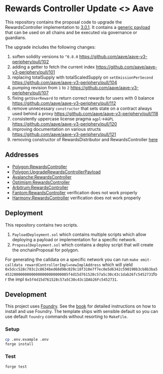 # Rewards Controller Update <> Aave

This repository contains the proposal code to upgrade the RewardsController implementation to [3.0.1](https://github.com/aave/aave-v3-periphery/tree/feat/3.0.1). It contains a [generic payload](./src/contracts/UpgradeRewardsControllerPayload.sol) that can be used on all chains and be executed via governance or guardians.

The upgrade includes the following changes:

1. soften solidity versions to `^0.8.0` https://github.com/aave/aave-v3-periphery/pull/102
2. adding a getter to fetch the current index https://github.com/aave/aave-v3-periphery/pull/101
3. replacing totalSupply with totalScaledSupply on `setEmissionPerSecond` https://github.com/aave/aave-v3-periphery/pull/104
4. pumping revision from `1` to `2` https://github.com/aave/aave-v3-periphery/pull/107
5. fixing `getUserReward` to return correct rewards for users with 0 balance https://github.com/aave/aave-v3-periphery/pull/112
6. remove unnecessary `constructor` that sets state on a contract always used behind a proxy https://github.com/aave/aave-v3-periphery/pull/118
7. consistently uppercase license pragma `agpl`->`AGPL` https://github.com/aave/aave-v3-periphery/pull/120
8. improving documentation on various structs https://github.com/aave/aave-v3-periphery/pull/121
9. removing constructor of RewardsDistributor and RewardsController [here](https://github.com/aave/aave-v3-periphery/pull/118/files)

## Addresses

- [Polygon:RewardsController](https://polygonscan.com/address/0x5f4d15d761528c57a5C30c43c1DAb26Fc5452731#code)
- [Polygon:UpgradeRewardsControllerPayload](https://polygonscan.com/address/0xf50a080aC535e531EC33cC05b227E910De2fb1fA)
- [Avalanche:RewardsController](https://snowtrace.io/address/0x5f4d15d761528c57a5C30c43c1DAb26Fc5452731#code)
- [Optimism:RewardsController](https://optimistic.etherscan.io/address/0x5f4d15d761528c57a5C30c43c1DAb26Fc5452731#code)
- [Arbitrum:RewardsController](https://arbiscan.io/address/0x5f4d15d761528c57a5C30c43c1DAb26Fc5452731#code)
- [Fantom:RewardsController](https://ftmscan.com/address/0x5f4d15d761528c57a5C30c43c1DAb26Fc5452731#code) verification does not work properly
- [Harmony:RewardsController](https://explorer.harmony.one/address/0x5f4d15d761528c57a5C30c43c1DAb26Fc5452731?activeTab=7) verification does not work properly

## Deployment

This repository contains two scripts.

1. `PayloadDeployment.sol` which contains multiple scripts which allow deploying a payload or implementation for a specific network.
2. `ProposalDeployment.sol` which contains a deploy script that will create the onchainProposal for polygon.

For generating the calldata on a specific network you can run `make emit-calldata rewardControllerImpl=newImplAddress` which will yield `0x5dcc528c703c2c8634bed68d98c029c18f310e7f7ec0e5d6342c590190b3cb8b3ba545320000000000000000000000005f4d15d761528c57a5c30c43c1dab26fc5452731`for the impl `0x5f4d15d761528c57a5C30c43c1DAb26Fc5452731`.

## Development

This project uses [Foundry](https://getfoundry.sh). See the [book](https://book.getfoundry.sh/getting-started/installation.html) for detailed instructions on how to install and use Foundry.
The template ships with sensible default so you can use default `foundry` commands without resorting to `MakeFile`.

### Setup

```sh
cp .env.example .env
forge install
```

### Test

```sh
forge test
```
